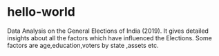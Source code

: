 # hello-world
Data Analysis on the General Elections of India (2019). It gives detailed insights about all the factors which have influenced the Elections. Some factors are age,education,voters by state ,assets etc.
